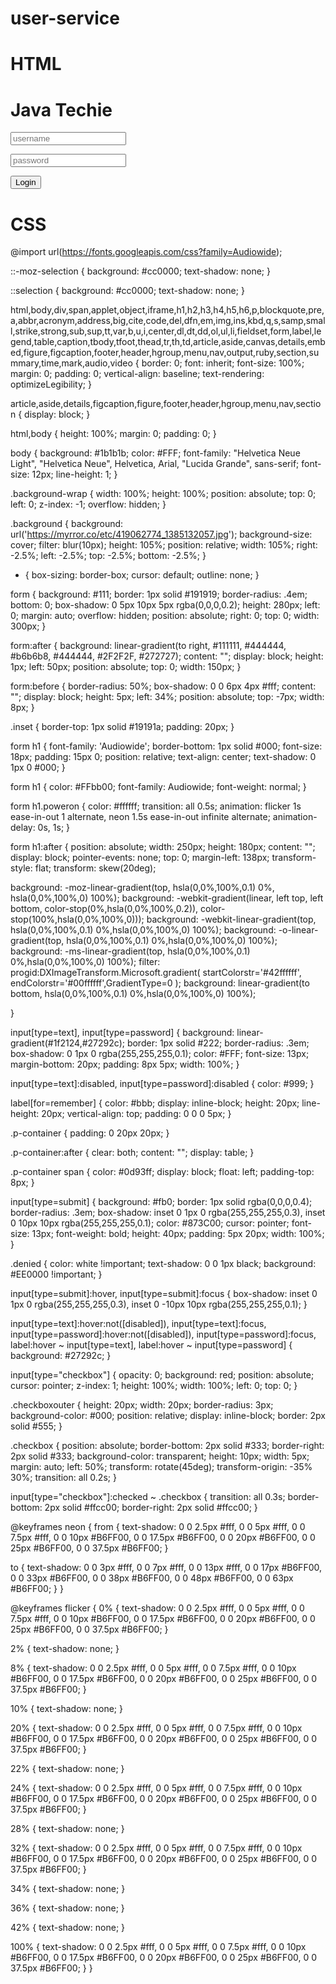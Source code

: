 # user-service

# HTML

<div class="background-wrap">
    <div class="background"></div>
  </div>
  
  <form id="accesspanel" action="login" method="post">
    <h1 id="litheader">Java Techie</h1>
    <div class="inset">
      <p>
        <input type="text" name="username" [(ngModel)]="username" id="email" placeholder="username">
      </p>
      <p>
        <input type="password" name="password" [(ngModel)]="password" id="password" placeholder="password">
      </p>
    </div>
    <p class="p-container">
      <input type="submit" name="Login" id="go" value="Login" (click)="login()">
    </p>
  </form>
  
  # CSS
  @import url(https://fonts.googleapis.com/css?family=Audiowide);

::-moz-selection {
    background: #cc0000;
    text-shadow: none;
}

::selection {
    background: #cc0000;
    text-shadow: none;
}

html,body,div,span,applet,object,iframe,h1,h2,h3,h4,h5,h6,p,blockquote,pre,a,abbr,acronym,address,big,cite,code,del,dfn,em,img,ins,kbd,q,s,samp,small,strike,strong,sub,sup,tt,var,b,u,i,center,dl,dt,dd,ol,ul,li,fieldset,form,label,legend,table,caption,tbody,tfoot,thead,tr,th,td,article,aside,canvas,details,embed,figure,figcaption,footer,header,hgroup,menu,nav,output,ruby,section,summary,time,mark,audio,video {
  border: 0;
  font: inherit;
  font-size: 100%;
  margin: 0;
  padding: 0;
  vertical-align: baseline;
  text-rendering: optimizeLegibility;
}

article,aside,details,figcaption,figure,footer,header,hgroup,menu,nav,section {
  display: block;
}

html,body {
  height: 100%;
  margin: 0;
  padding: 0;
}

body {
  background: #1b1b1b;
  color: #FFF;
  font-family: "Helvetica Neue Light", "Helvetica Neue", Helvetica, Arial, "Lucida Grande", sans-serif;
  font-size: 12px;
  line-height: 1;
}

.background-wrap {
  width: 100%;
  height: 100%;
  position: absolute;
  top: 0;
  left: 0;
  z-index: -1;
  overflow: hidden;
}

.background {
  background: url('https://myrror.co/etc/419062774_1385132057.jpg'); 
  background-size: cover;
  filter: blur(10px);
  height: 105%;
  position: relative;
  width: 105%;
  right: -2.5%;
  left: -2.5%;
  top: -2.5%;
  bottom: -2.5%;
}

* {
  box-sizing: border-box;
  cursor: default;
  outline: none;
}

form {
  background: #111;
  border: 1px solid #191919;
  border-radius: .4em;
  bottom: 0;
  box-shadow: 0 5px 10px 5px rgba(0,0,0,0.2);
  height: 280px;
  left: 0;
  margin: auto;
  overflow: hidden;
  position: absolute;
  right: 0;
  top: 0;
  width: 300px;
}

form:after {
  background: linear-gradient(to right, #111111, #444444, #b6b6b8, #444444, #2F2F2F, #272727);
  content: "";
  display: block;
  height: 1px;
  left: 50px;
  position: absolute;
  top: 0;
  width: 150px;
}

form:before {
  border-radius: 50%;
  box-shadow: 0 0 6px 4px #fff;
  content: "";
  display: block;
  height: 5px;
  left: 34%;
  position: absolute;
  top: -7px;
  width: 8px;
}

.inset {
  border-top: 1px solid #19191a;
  padding: 20px;
}

form h1 {
  font-family: 'Audiowide';
  border-bottom: 1px solid #000;
  font-size: 18px;
  padding: 15px 0;
  position: relative;
  text-align: center;
  text-shadow: 0 1px 0 #000;
}

form h1 {
  color: #FFbb00;
  font-family: Audiowide;
  font-weight: normal;
}

form h1.poweron {
  color: #ffffff;
  transition: all 0.5s;
  animation: flicker 1s ease-in-out 1 alternate, neon 1.5s ease-in-out infinite alternate;
  animation-delay: 0s, 1s;
}

form h1:after {
  position: absolute;
  width: 250px;
  height: 180px;
  content: "";
  display: block;
  pointer-events: none;
  top: 0;
  margin-left: 138px;
  transform-style: flat;
  transform: skew(20deg);

  background: -moz-linear-gradient(top, hsla(0,0%,100%,0.1) 0%, hsla(0,0%,100%,0) 100%);
  background: -webkit-gradient(linear, left top, left bottom, color-stop(0%,hsla(0,0%,100%,0.2)), color-stop(100%,hsla(0,0%,100%,0)));
  background: -webkit-linear-gradient(top, hsla(0,0%,100%,0.1) 0%,hsla(0,0%,100%,0) 100%);
  background: -o-linear-gradient(top, hsla(0,0%,100%,0.1) 0%,hsla(0,0%,100%,0) 100%);
  background: -ms-linear-gradient(top, hsla(0,0%,100%,0.1) 0%,hsla(0,0%,100%,0) 100%);
  filter: progid:DXImageTransform.Microsoft.gradient( startColorstr='#42ffffff', endColorstr='#00ffffff',GradientType=0 );
  background: linear-gradient(to bottom, hsla(0,0%,100%,0.1) 0%,hsla(0,0%,100%,0) 100%);

}

input[type=text], input[type=password] {
  background: linear-gradient(#1f2124,#27292c);
  border: 1px solid #222;
  border-radius: .3em;
  box-shadow: 0 1px 0 rgba(255,255,255,0.1);
  color: #FFF;
  font-size: 13px;
  margin-bottom: 20px;
  padding: 8px 5px;
  width: 100%;
}

input[type=text]:disabled, input[type=password]:disabled {
	color: #999;
}

label[for=remember] {
  color: #bbb;
  display: inline-block;
  height: 20px;
  line-height: 20px;
  vertical-align: top;
  padding: 0 0 0 5px;
}

.p-container {
  padding: 0 20px 20px;
}

.p-container:after {
  clear: both;
  content: "";
  display: table;
}

.p-container span {
  color: #0d93ff;
  display: block;
  float: left;
  padding-top: 8px;
}

input[type=submit] {
  background: #fb0;
  border: 1px solid rgba(0,0,0,0.4);
  border-radius: .3em;
  box-shadow: inset 0 1px 0 rgba(255,255,255,0.3), inset 0 10px 10px rgba(255,255,255,0.1);
  color: #873C00;
  cursor: pointer;
  font-size: 13px;
  font-weight: bold;
  height: 40px;
  padding: 5px 20px;
  width: 100%;
}

.denied {
  color: white !important;
  text-shadow: 0 0 1px black;
  background: #EE0000 !important;
}

input[type=submit]:hover, input[type=submit]:focus {
  box-shadow: inset 0 1px 0 rgba(255,255,255,0.3), inset 0 -10px 10px rgba(255,255,255,0.1);
}

input[type=text]:hover:not([disabled]), 
input[type=text]:focus, 
input[type=password]:hover:not([disabled]), 
input[type=password]:focus, 
label:hover ~ input[type=text], 
label:hover ~ input[type=password] {
  background: #27292c;
}

input[type="checkbox"] {
  opacity: 0;
  background: red;
  position: absolute;
  cursor: pointer;
  z-index: 1;
  height: 100%;
  width: 100%;
  left: 0;
  top: 0;
}

.checkboxouter {
  height: 20px;
  width: 20px;
  border-radius: 3px;
  background-color: #000;
  position: relative;
  display: inline-block;
  border: 2px solid #555;
}

.checkbox {
  position: absolute;
  border-bottom: 2px solid #333;
  border-right: 2px solid #333;
  background-color: transparent;
  height: 10px;
  width: 5px;
  margin: auto;
  left: 50%;
  transform: rotate(45deg);
  transform-origin: -35% 30%;
  transition: all 0.2s;
}

input[type="checkbox"]:checked ~ .checkbox {
  transition: all 0.3s;
  border-bottom: 2px solid #ffcc00;
  border-right: 2px solid #ffcc00;
}

@keyframes neon {
  from {
    text-shadow: 
    0 0 2.5px #fff,
    0 0 5px #fff,
    0 0 7.5px #fff,
    0 0 10px #B6FF00,
    0 0 17.5px #B6FF00,
    0 0 20px #B6FF00,
    0 0 25px #B6FF00,
    0 0 37.5px #B6FF00;
  }

  to {
      text-shadow: 
      0 0 3px #fff,
      0 0 7px  #fff,
      0 0 13px  #fff,
      0 0 17px  #B6FF00,
      0 0 33px  #B6FF00,
      0 0 38px  #B6FF00,
      0 0 48px #B6FF00,
      0 0 63px #B6FF00;
    }
}

@keyframes flicker {
  0% {
    text-shadow: 
    0 0 2.5px #fff,
    0 0 5px #fff,
    0 0 7.5px #fff,
    0 0 10px #B6FF00,
    0 0 17.5px #B6FF00,
    0 0 20px #B6FF00,
    0 0 25px #B6FF00,
    0 0 37.5px #B6FF00;
  }

  2% {
    text-shadow: none;
  }

  8% {
    text-shadow: 
    0 0 2.5px #fff,
    0 0 5px #fff,
    0 0 7.5px #fff,
    0 0 10px #B6FF00,
    0 0 17.5px #B6FF00,
    0 0 20px #B6FF00,
    0 0 25px #B6FF00,
    0 0 37.5px #B6FF00;
  }

  10% {
    text-shadow: none;
  }

  20% {
    text-shadow: 
    0 0 2.5px #fff,
    0 0 5px #fff,
    0 0 7.5px #fff,
    0 0 10px #B6FF00,
    0 0 17.5px #B6FF00,
    0 0 20px #B6FF00,
    0 0 25px #B6FF00,
    0 0 37.5px #B6FF00;
  }

  22% {
    text-shadow: none;
  }

  24% {
    text-shadow: 
    0 0 2.5px #fff,
    0 0 5px #fff,
    0 0 7.5px #fff,
    0 0 10px #B6FF00,
    0 0 17.5px #B6FF00,
    0 0 20px #B6FF00,
    0 0 25px #B6FF00,
    0 0 37.5px #B6FF00;
  }

  28% {
    text-shadow: none;
  }

  32% {
    text-shadow: 
    0 0 2.5px #fff,
    0 0 5px #fff,
    0 0 7.5px #fff,
    0 0 10px #B6FF00,
    0 0 17.5px #B6FF00,
    0 0 20px #B6FF00,
    0 0 25px #B6FF00,
    0 0 37.5px #B6FF00;
  }

  34% {
    text-shadow: none;
  }

  36% {
    text-shadow: none;
  }

  42% {
    text-shadow: none;
  }

  100% {
    text-shadow: 
    0 0 2.5px #fff,
    0 0 5px #fff,
    0 0 7.5px #fff,
    0 0 10px #B6FF00,
    0 0 17.5px #B6FF00,
    0 0 20px #B6FF00,
    0 0 25px #B6FF00,
    0 0 37.5px #B6FF00;
  }
}
